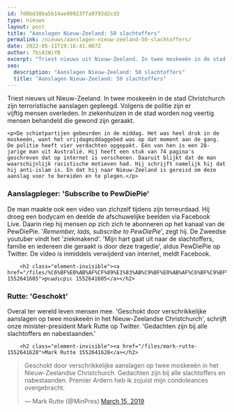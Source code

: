 ```yaml
---
id: 7d0bd38ba5b14ae98923ffa9793d2cd3
type: nieuws
layout: post
title: "Aanslagen Nieuw-Zeeland: 50 slachtoffers"
permalink: /nieuws/aanslagen-nieuw-zeeland-50-slachtoffers/
date: 2022-05-11T19:16:41.067Z
author: 7biA1WiYB
excerpt: "Triest nieuws uit Nieuw-Zeeland. In twee moskeeën in de stad Christchurch zijn terroristische aanslagen gepleegd. Volgens de politie zijn er vijftig mensen overleden. In ziekenhuizen in de stad worden nog veertig mensen behandeld die gewond zijn geraakt.   "
seo:
  description: "Aanslagen Nieuw-Zeeland: 50 slachtoffers"
  title: "Aanslagen Nieuw-Zeeland: 50 slachtoffers"
---
```

Triest nieuws uit Nieuw-Zeeland. In twee moskeeën in de stad Christchurch zijn terroristische aanslagen gepleegd. Volgens de politie zijn er vijftig mensen overleden. In ziekenhuizen in de stad worden nog veertig mensen behandeld die gewond zijn geraakt.   

    <p>De schietpartijen gebeurden in de middag. Het was heel druk in de moskeeën, want het vrijdagmiddaggebed was op dat moment aan de gang. De politie heeft vier verdachten opgepakt. Eén van hen is een 28-jarige man uit Australië. Hij heeft een stuk van 74 pagina's geschreven dat op internet is verschenen. Daaruit blijkt dat de man waarschijnlijk racistische motieven had. Hij schrijft namelijk hij dat hij anti-islam is. En dat hij naar Nieuw-Zeeland is gereisd om deze aanslag voor te bereiden en te plegen.</p>
<h3>Aanslagpleger: 'Subscribe to PewDiePie'</h3>
<p>De man maakte ook een video van zichzelf tijdens zijn terreurdaad. Hij droeg een bodycam en deelde de afschuwelijke beelden via Facebook Live. Daarin riep hij mensen op zich zich te abonneren op het kanaal van de PewDiePie. '<em>Remember, lads, subscribe to PewDiePie</em>', zegt hij. De Zweedse youtuber vindt het 'ziekmakend'. 'Mijn hart gaat uit naar de slachtoffers, familie en iedereen die geraakt is door deze tragedie', aldus PewDiePie op Twitter. De video is inmiddels verwijderd van internet, meldt Facebook.</p>
<p><div class="media media-element-container media-default"><div id="file-536553" class="file file-document file-text-oembed">

        <h2 class="element-invisible"><a href="/files/%C6%BF%E0%AB%AF%CF%89%E1%83%AB%C9%BF%E0%AB%AF%C6%BF%C9%BF%E0%AB%AF-1552641605">ƿ૯ωძɿ૯ƿɿ૯ 1552641605</a></h2>
    
  
  <div class="content">
    
  </div>

  
</div>
</div>
<h3>Rutte: 'Geschokt'</h3>
<p>Overal ter wereld leven mensen mee. 'Geschokt door verschrikkelijke aanslagen op twee moskeeën in het Nieuw-Zeelandse Christchurch', schrijft onze minister-president Mark Rutte op Twitter. 'Gedachten zijn bij alle slachtoffers en nabestaanden.'</p>
<p><div class="media media-element-container media-default"><div id="file-536554" class="file file-document file-text-oembed">

        <h2 class="element-invisible"><a href="/files/mark-rutte-1552641628">Mark Rutte 1552641628</a></h2>
    
  
  <div class="content">
    
<blockquote class="twitter-tweet" data-width="550"><p lang="nl" dir="ltr">Geschokt door verschrikkelijke aanslagen op twee moskeeën in het Nieuw-Zeelandse Christchurch. Gedachten zijn bij alle slachtoffers en nabestaanden. Premier Ardern heb ik zojuist mijn condoleances overgebracht.</p>&mdash; Mark Rutte (@MinPres) <a href="https://twitter.com/MinPres/status/1106449698708250624?ref_src=twsrc%5Etfw">March 15, 2019</a></blockquote>
<script async="" src="https://platform.twitter.com/widgets.js" charset="utf-8"></script>
  </div>

  
</div>
</div>  
